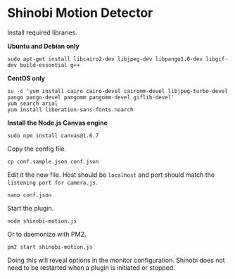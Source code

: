 # Shinobi Motion Detector

Install required libraries.

**Ubuntu and Debian only**

```
sudo apt-get install libcairo2-dev libjpeg-dev libpango1.0-dev libgif-dev build-essential g++
```

**CentOS only**

```
su -c 'yum install cairo cairo-devel cairomm-devel libjpeg-turbo-devel pango pango-devel pangomm pangomm-devel giflib-devel'
yum search arial
yum install liberation-sans-fonts.noarch
```

**Install the Node.js Canvas engine**

```
sudo npm install canvas@1.6.7
```

Copy the config file.

```
cp conf.sample.json conf.json
```

Edit it the new file. Host should be `localhost` and port should match the `listening port for camera.js`.

```
nano conf.json
```

Start the plugin.

```
node shinobi-motion.js
```

Or to daemonize with PM2.

```
pm2 start shinobi-motion.js
```

Doing this will reveal options in the monitor configuration. Shinobi does not need to be restarted when a plugin is initiated or stopped.

